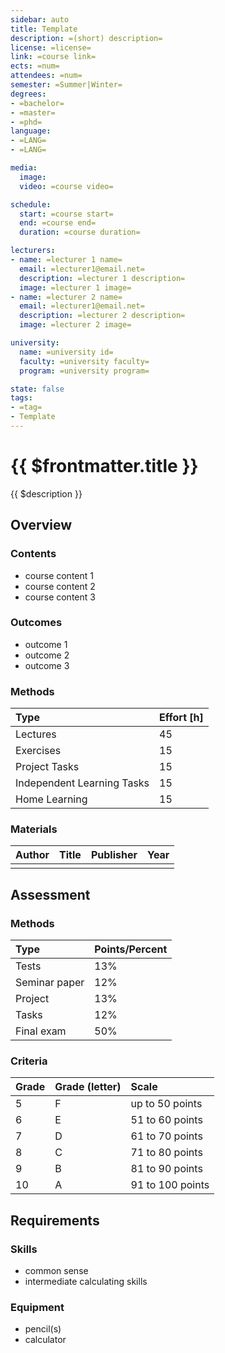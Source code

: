 ```yaml
---
sidebar: auto
title: Template
description: =(short) description=
license: =license=
link: =course link=
ects: =num=
attendees: =num=
semester: =Summer|Winter=
degrees:
- =bachelor=
- =master=
- =phd=
language:
- =LANG=
- =LANG=

media:
  image:
  video: =course video=

schedule:
  start: =course start=
  end: =course end=
  duration: =course duration=

lecturers:
- name: =lecturer 1 name=
  email: =lecturer1@email.net=
  description: =lecturer 1 description=
  image: =lecturer 1 image=
- name: =lecturer 2 name=
  email: =lecturer1@email.net=
  description: =lecturer 2 description=
  image: =lecturer 2 image=

university:
  name: =university id=
  faculty: =university faculty=
  program: =university program=

state: false
tags:
- =tag=
- Template
---
```


# {{ $frontmatter.title }}

{{ $description }}

## Overview

### Contents

* course content 1
* course content 2
* course content 3

### Outcomes

* outcome 1
* outcome 2
* outcome 3

### Methods

| Type                       | Effort \[h\] |
| :------------------------- | :----------- |
| Lectures                   | 45           |
| Exercises                  | 15           |
| Project Tasks              | 15           |
| Independent Learning Tasks | 15           |
| Home Learning              | 15           |

### Materials

 | Author | Title | Publisher | Year |
 | :----- | :---- | :-------- | :--- |
 |        |       |           |      |

## Assessment

### Methods

| Type          | Points/Percent |
| :------------ | :------------- |
| Tests         | 13%            |
| Seminar paper | 12%            |
| Project       | 13%            |
| Tasks         | 12%            |
| Final exam    | 50%            |

### Criteria

| Grade | Grade (letter) | Scale            |
| :---- | :------------- | :--------------- |
| 5     | F              | up to 50 points  |
| 6     | E              | 51 to 60 points  |
| 7     | D              | 61 to 70 points  |
| 8     | C              | 71 to 80 points  |
| 9     | B              | 81 to 90 points  |
| 10    | A              | 91 to 100 points |

## Requirements

### Skills

* common sense
* intermediate calculating skills

### Equipment

* pencil(s)
* calculator
